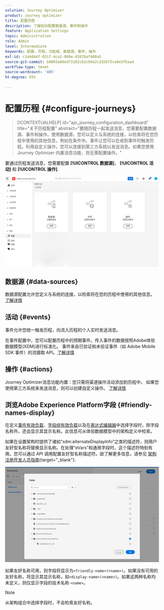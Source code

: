 ```yaml
---
solution: Journey Optimizer
product: journey optimizer
title: 配置历程
description: 了解如何配置数据源、事件和操作
feature: Application Settings
topic: Administration
role: Admin
level: Intermediate
keywords: 配置，历程，功能板，数据源，事件，操作
exl-id: c144d44f-031f-4ca2-800e-d3878af400a5
source-git-commit: b8065a68ed73102cb2c9da2c2d2675ce8e5fbaad
workflow-type: tm+mt
source-wordcount: '405'
ht-degree: 65%

---
```


# 配置历程 {#configure-journeys}

>[!CONTEXTUALHELP]
>id="ajo_journey_configuration_dashboard"
>title="关于历程配置"
>abstract="要随历程一起发送消息，您需要配置数据源、事件和操作。使用数据源，您可以定义与系统的连接，以检索将在您历程中使用的其他信息，例如在条件中。事件让您可以在收到事件时触发历程。利用自定义操作，您可以连接到第三方系统以发送消息。如果您使用 Journey Optimizer 内置消息功能，则无需配置操作。"

要通过历程发送消息，您需要配置 **[!UICONTROL 数据源]**， **[!UICONTROL 活动]** 和 **[!UICONTROL 操作]**.

![](assets/admin-menu.png)

## 数据源 {#data-sources}

数据源配置允许您定义与系统的连接，以检索将在您的历程中使用的其他信息。 [了解详情](../../using/datasource/about-data-sources.md)

## 活动 {#events}

事件允许您统一触发历程，向流入历程的个人实时发送消息。

在事件配置中，您可以配置历程中的预期事件。传入事件的数据按照Adobe体验数据模型(XDM)进行标准化。 事件来自已验证和未验证事件（如 Adobe Mobile SDK 事件）的流摄取 API。[了解详情](../../using/event/about-events.md)

## 操作 {#actions}

Journey Optimizer消息功能内置：您只需将渠道操作活动添加到历程中。 如果您使用第三方系统来发送消息，则可以创建自定义操作。 [了解详情](../../using/action/action.md)

## 浏览Adobe Experience Platform字段 {#friendly-names-display}

在定义[事件有效负载](../event/about-creating.md#define-the-payload-fields)、[字段组有效负载](../datasource/configure-data-sources.md#define-field-groups)以及在[表达式编辑器](../building-journeys/expression/expressionadvanced.md)中选择字段时，除字段名称外，还会显示其显示名称。此信息可从体验数据模型中的架构定义中检索。

如果在设置架构时提供了诸如“xdm:alternateDisplayInfo”之类的描述符，则用户友好型名称将替换显示名称。在处理“eVars”和通用字段时，这个描述符特别有用。您可以通过 API 调用配置友好型名称描述符。欲了解更多信息，请参见 [架构注册开发人员指南](https://experienceleague.adobe.com/docs/experience-platform/xdm/api/getting-started.html?lang=zh-Hans){target="_blank"}.

![](assets/xdm-from-descriptors.png)

如果友好名称可用，则字段将显示为`<friendly-name>(<name>)`。如果没有可用的友好名称，将显示其显示名称，如`<display-name>(<name>)`。如果这两种名称均未定义，则仅显示字段的技术名称 `<name>`。

>[!NOTE]
>
>从架构组合中选择字段时，不会检索友好名称。
